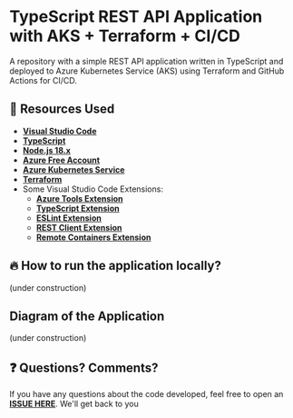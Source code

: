 # TypeScript REST API Application with AKS + Terraform + CI/CD

A repository with a simple REST API application written in TypeScript and deployed to Azure Kubernetes Service (AKS) using Terraform and GitHub Actions for CI/CD.

## 🚀 Resources Used

- **[Visual Studio Code](https://code.visualstudio.com/?WT.mc_id=javascript-97470-gllemos)**
- **[TypeScript](https://www.typescriptlang.org/)**
- **[Node.js 18.x](https://nodejs.org/en/)**
- **[Azure Free Account](https://azure.microsoft.com/?WT.mc_id=javascript-97470-gllemos)**
- **[Azure Kubernetes Service](https://learn.microsoft.com/en-us/azure/aks/)**
- **[Terraform](https://www.hashicorp.com/products/terraform)**
- Some Visual Studio Code Extensions:
  - **[Azure Tools Extension](https://marketplace.visualstudio.com/items?itemName=ms-vscode.vscode-node-azure-pack&WT.mc_id=javascript-97470-gllemos)**
  - **[TypeScript Extension](https://marketplace.visualstudio.com/items?itemName=ms-vscode.vscode-typescript-next&WT.mc_id=javascript-97470-gllemos)**
  - **[ESLint Extension](https://marketplace.visualstudio.com/items?itemName=dbaeumer.vscode-eslint&WT.mc_id=javascript-97470-gllemos)**
  - **[REST Client Extension](https://marketplace.visualstudio.com/items?itemName=humao.rest-client&WT.mc_id=javascript-97470-gllemos)**
  - **[Remote Containers Extension](https://marketplace.visualstudio.com/items?itemName=ms-vscode-remote.remote-containers)**

## 🔥 How to run the application locally?

(under construction)

## Diagram of the Application

(under construction)

## ❓ Questions? Comments? 

If you have any questions about the code developed, feel free to open an **[ISSUE HERE](https://github.com/glaucia86/api-rest-ts-aks/issues)**. We'll get back to you